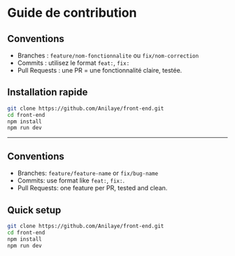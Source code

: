 # Guide de contribution

## Conventions
- Branches : `feature/nom-fonctionnalite` ou `fix/nom-correction`
- Commits : utilisez le format `feat:`, `fix:`
- Pull Requests : une PR = une fonctionnalité claire, testée.

## Installation rapide
```bash
git clone https://github.com/Anilaye/front-end.git
cd front-end
npm install
npm run dev
```
---

## Conventions
- Branches: `feature/feature-name` or `fix/bug-name`
- Commits: use format like `feat:`, `fix:`.
- Pull Requests: one feature per PR, tested and clean.

## Quick setup
```bash
git clone https://github.com/Anilaye/front-end.git
cd front-end
npm install
npm run dev
```


